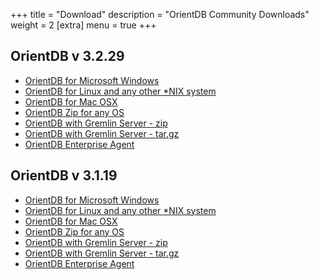 +++
title = "Download"
description = "OrientDB Community Downloads"
weight = 2
[extra]
menu = true
+++


## OrientDB v 3.2.29

- [OrientDB for Microsoft Windows](https://repo1.maven.org/maven2/com/orientechnologies/orientdb-community/3.2.29/orientdb-community-3.2.29.zip)
- [OrientDB for Linux and any other *NIX system](https://repo1.maven.org/maven2/com/orientechnologies/orientdb-community/3.2.29/orientdb-community-3.2.29.tar.gz)
- [OrientDB for Mac OSX](https://repo1.maven.org/maven2/com/orientechnologies/orientdb-community/3.2.29/orientdb-community-3.2.29.tar.gz)
- [OrientDB Zip for any OS](https://repo1.maven.org/maven2/com/orientechnologies/orientdb-community/3.2.29/orientdb-community-3.2.29.zip)
- [OrientDB with Gremlin Server - zip](https://repo1.maven.org/maven2/com/orientechnologies/orientdb-tp3/3.2.29/orientdb-tp3-3.2.29.zip)
- [OrientDB with Gremlin Server - tar.gz](https://repo1.maven.org/maven2/com/orientechnologies/orientdb-tp3/3.2.29/orientdb-tp3-3.2.29.tar.gz)
- [OrientDB Enterprise Agent](https://repo1.maven.org/maven2/com/orientechnologies/agent/3.2.29/agent-3.2.29.jar)


## OrientDB v 3.1.19

- [OrientDB for Microsoft Windows](https://repo1.maven.org/maven2/com/orientechnologies/orientdb/3.1.19/orientdb-3.1.19.zip)
- [OrientDB for Linux and any other *NIX system](https://repo1.maven.org/maven2/com/orientechnologies/orientdb/3.1.19/orientdb-3.1.19.tar.gz)
- [OrientDB for Mac OSX](https://repo1.maven.org/maven2/com/orientechnologies/orientdb/3.1.19/orientdb-3.1.19.tar.gz)
- [OrientDB Zip for any OS](https://repo1.maven.org/maven2/com/orientechnologies/orientdb/3.1.19/orientdb-3.1.19.zip)
- [OrientDB with Gremlin Server - zip](https://repo1.maven.org/maven2/com/orientechnologies/orientdb-tp3/3.1.19/orientdb-tp3-3.1.19.zip)
- [OrientDB with Gremlin Server - tar.gz](https://repo1.maven.org/maven2/com/orientechnologies/orientdb-tp3/3.1.19/orientdb-tp3-3.1.19.tar.gz)
- [OrientDB Enterprise Agent](https://repo1.maven.org/maven2/com/orientechnologies/agent/3.1.19/agent-3.1.19.jar )
